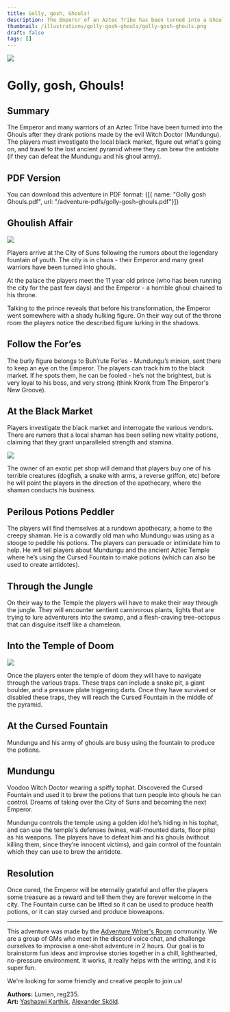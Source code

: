 ```yaml
---
title: Golly, gosh, Ghouls!
description: The Emperor of an Aztec Tribe has been turned into a Ghoul after he drank a potion made by the evil Witch Doctor. The players must investigate the local black market, figure out what's going on, and travel to the lost ancient pyramid where they can brew the antidote.
thumbnail: /illustrations/golly-gosh-ghouls/golly-gosh-ghouls.png
draft: false
tags: []
---
```


<img  className="post-header" src="/illustrations/golly-gosh-ghouls/golly-gosh-ghouls.png"/>

# Golly, gosh, Ghouls!
## Summary
The Emperor and many warriors of an Aztec Tribe have been turned into the Ghouls after they drank potions made by the evil Witch Doctor (Mundungu). The players must investigate the local black market, figure out what's going on, and travel to the lost ancient pyramid where they can brew the antidote (if they can defeat the Mundungu and his ghoul army).

## PDF Version
You can download this adventure in PDF format:
<Downloads>
{[{ name: "Golly gosh Ghouls.pdf", url: "/adventure-pdfs/golly-gosh-ghouls.pdf"}]}
</Downloads>

## Ghoulish Affair

![](/illustrations/golly-gosh-ghouls/aztec-city.png)

Players arrive at the City of Suns following the rumors about the legendary fountain of youth. The city is in chaos - their Emperor and many great warriors have been turned into ghouls.

At the palace the players meet the 11 year old prince (who has been running the city for the past few days) and the Emperor - a horrible ghoul chained to his throne.

Talking to the prince reveals that before his transformation, the Emperor went somewhere with a shady hulking figure. On their way out of the throne room the players notice the described figure lurking in the shadows.

## Follow the For’es

The burly figure belongs to Buh’rute For’es - Mundungu’s minion, sent there to keep an eye on the Emperor. The players can track him to the black market. If he spots them, he can be fooled - he’s not the brightest, but is very loyal to his boss, and very strong (think Kronk from The Emperor's New Groove).

## At the Black Market 

Players investigate the black market and interrogate the various vendors. There are rumors that a local shaman has been selling new vitality potions, claiming that they grant unparalleled strength and stamina. 

![](/illustrations/golly-gosh-ghouls/black-market.jpg)

The owner of an exotic pet shop will demand that players buy one of his terrible creatures (dogfish, a snake with arms, a reverse griffon, etc) before he will point the players in the direction of the apothecary, where the shaman conducts his business.

## Perilous Potions Peddler

The players will find themselves at a rundown apothecary, a home to the creepy shaman. He is a cowardly old man who Mundungu was using as a stooge to peddle his potions. The players can persuade or intimidate him to help. He will tell players about Mundungu and the ancient Aztec Temple where he’s using the Cursed Fountain to make potions (which can also be used to create antidotes).

## Through the Jungle

On their way to the Temple the players will have to make their way through the jungle. They will encounter sentient carnivorous plants, lights that are trying to lure adventurers into the swamp, and a flesh-craving tree-octopus that can disguise itself like a chameleon.

## Into the Temple of Doom
![](/illustrations/golly-gosh-ghouls/temple.jpg)

Once the players enter the temple of doom they will have to navigate through the various traps. These traps can include a snake pit, a giant boulder, and a pressure plate triggering darts. Once they have survived or disabled these traps, they will reach the Cursed Fountain in the middle of the pyramid.

## At the Cursed Fountain

Mundungu and his army of ghouls are busy using the fountain to produce the potions.

<CharacterBox src="/illustrations/golly-gosh-ghouls/dr-facilier.jpg" frame>

## Mundungu
Voodoo Witch Doctor wearing a spiffy tophat. Discovered the Cursed Fountain and used it to brew the potions that turn people into ghouls he can control. Dreams of taking over the City of Suns and becoming the next Emperor.

</CharacterBox>


Mundungu controls the temple using a golden idol he’s hiding in his tophat, and can use the temple's defenses (wines, wall-mounted darts, floor pits) as his weapons. The players have to defeat him and his ghouls (without killing them, since they’re innocent victims), and gain control of the fountain which they can use to brew the antidote. 

## Resolution

Once cured, the Emperor will be eternally grateful and offer the players some treasure as a reward and tell them they are forever welcome in the city. The Fountain curse can be lifted so it can be used to produce health potions, or it can stay cursed and produce bioweapons.

---
This adventure was made by the [Adventure Writer's Room](https://rpgadventures.io/writers-room) community. We are a group of GMs who meet in the discord voice chat, and challenge ourselves to improvise a one-shot adventure in 2 hours. Our goal is to brainstorm fun ideas and improvise stories together in a chill, lighthearted, no-pressure environment. It works, it really helps with the writing, and it is super fun.

We're looking for some friendly and creative people to join us!

**Authors:** Lumen, reg235.  
**Art:** [Yashaswi Karthik](https://www.artstation.com/artwork/xW5Km), [Alexander Sköld](https://www.artstation.com/skold).

<!-- Sandara? -->